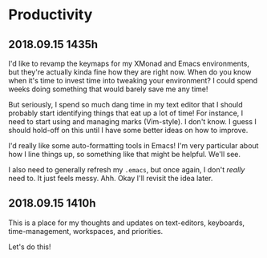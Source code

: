 
# Productivity

## 2018.09.15 1435h 

I'd like to revamp the keymaps for my XMonad and Emacs environments, but they're actually kinda fine how they are right now. When do you know when it's time to invest time into tweaking your environment? I could spend weeks doing something that would barely save me any time!

But seriously, I spend so much dang time in my text editor that I should probably start identifying things that eat up a lot of time! For instance, I need to start using and managing marks (Vim-style). I don't know. I guess I should hold-off on this until I have some better ideas on how to improve.

I'd really like some auto-formatting tools in Emacs! I'm very particular about how I line things up, so something like that might be helpful. We'll see.

I also need to generally refresh my `.emacs`, but once again, I don't _really_ need to. It just feels messy. Ahh. Okay I'll revisit the idea later.

## 2018.09.15 1410h

This is a place for my thoughts and updates on text-editors, keyboards, time-management, workspaces, and priorities.

Let's do this!
